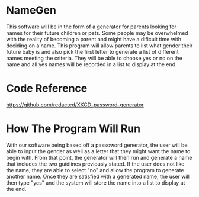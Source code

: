 # NameGen
This software will be in the form of a generator for parents looking for names for their future children or pets. Some people may be overwhelmed with the reality of becoming a parent and might have a dificult time with deciding on a name. This program will allow parents to list what gender their future baby is and also pick the first letter to generate a list of different names meeting the criteria. They will be able to choose yes or no on the name and all yes names will be recorded in a list to display at the end. 
# Code Reference
https://github.com/redacted/XKCD-password-generator
# How The Program Will Run
With our software being based off a passoword generator, the user will be able to input the gender as well as a letter that they might want the name to begin with. From that point, the generator will then run and generate a name that includes the two guidlines previously stated. If the user does not like the name, they are able to select "no" and allow the program to generate another name. Once they are satisfied with a generated name, the user will then type "yes" and the system will store the name into a list to display at the end. 
